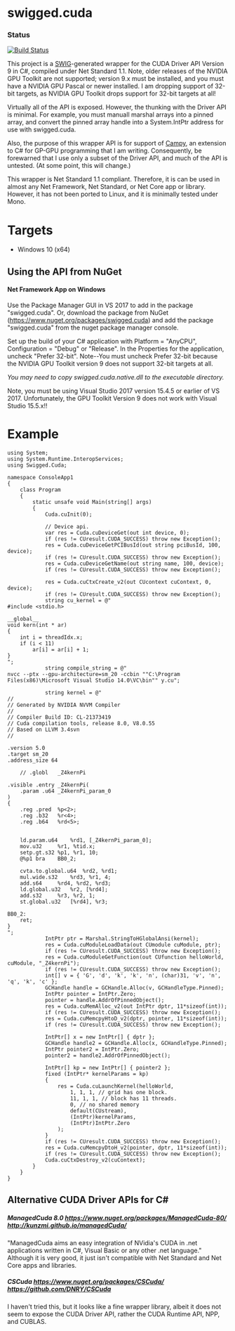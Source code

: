 # swigged.cuda

### Status
[![Build Status](https://travis-ci.org/kaby76/swigged.cuda.svg?branch=master)](https://travis-ci.org/kaby76/swigged.cuda)

This project is a [SWIG](http://swig.org)-generated wrapper for the CUDA Driver API Version 9 in C#, compiled
under Net Standard 1.1. Note, older releases of the NVIDIA GPU Toolkit are not supported; version 9.x must be installed,
and you must have a NVIDIA GPU Pascal or newer installed. I am dropping support of 32-bit targets, as NVIDIA GPU Toolkit
drops support for 32-bit targets at all!

Virtually all of the API is exposed. However, the thunking with the Driver API is minimal.
For example, you must manuall marshal arrays into a pinned array, and convert the pinned array handle into a System.IntPtr address for use with swigged.cuda.

Also, the purpose of this wrapper API is for support of [Campy](http://campynet.com/), an
extension to C# for GP-GPU programming that I am writing. Consequently, be forewarned that
I use only a subset of the Driver API, and much of the API is untested. (At some point, this will change.)

This wrapper is Net Standard 1.1 compliant. Therefore, it is can be used in almost any Net Framework,
Net Standard, or Net Core app or library. However, it has not been ported to Linux, and it is minimally tested under Mono.

# Targets

* Windows 10 (x64)

## Using the API from NuGet

#### Net Framework App on Windows

Use the Package Manager GUI in VS 2017 to add in the package "swigged.cuda". Or,
download the package from NuGet (https://www.nuget.org/packages/swigged.cuda) and
add the package "swigged.cuda" from the nuget package manager console.

Set up the build of your C# application with Platform = "AnyCPU", Configuration = "Debug" or "Release". In the Properties for the
application, uncheck "Prefer 32-bit".
Note--You must uncheck Prefer 32-bit because the NVIDIA GPU Toolkit version 9 does not support
32-bit targets at all.

*You may need to copy swigged.cuda.native.dll to the executable directory.*

Note, you must be using Visual Studio 2017 version 15.4.5 or earlier of VS 2017.
Unfortunately, the GPU Toolkit Version 9 does not work with Visual Studio 15.5.x!!

# Example #

~~~~
using System;
using System.Runtime.InteropServices;
using Swigged.Cuda;

namespace ConsoleApp1
{
    class Program
    {
        static unsafe void Main(string[] args)
        {
            Cuda.cuInit(0);

            // Device api.
            var res = Cuda.cuDeviceGet(out int device, 0);
            if (res != CUresult.CUDA_SUCCESS) throw new Exception();
            res = Cuda.cuDeviceGetPCIBusId(out string pciBusId, 100, device);
            if (res != CUresult.CUDA_SUCCESS) throw new Exception();
            res = Cuda.cuDeviceGetName(out string name, 100, device);
            if (res != CUresult.CUDA_SUCCESS) throw new Exception();

            res = Cuda.cuCtxCreate_v2(out CUcontext cuContext, 0, device);
            if (res != CUresult.CUDA_SUCCESS) throw new Exception();
            string cu_kernel = @"
#include <stdio.h>

__global__
void kern(int * ar)
{
	int i = threadIdx.x;
	if (i < 11)
		ar[i] = ar[i] + 1;
}
";
            string compile_string = @"
nvcc --ptx --gpu-architecture=sm_20 -ccbin ""C:\Program Files(x86)\Microsoft Visual Studio 14.0\VC\bin"" y.cu";

            string kernel = @"
//
// Generated by NVIDIA NVVM Compiler
//
// Compiler Build ID: CL-21373419
// Cuda compilation tools, release 8.0, V8.0.55
// Based on LLVM 3.4svn
//

.version 5.0
.target sm_20
.address_size 64

	// .globl	_Z4kernPi

.visible .entry _Z4kernPi(
	.param .u64 _Z4kernPi_param_0
)
{
	.reg .pred 	%p<2>;
	.reg .b32 	%r<4>;
	.reg .b64 	%rd<5>;


	ld.param.u64 	%rd1, [_Z4kernPi_param_0];
	mov.u32 	%r1, %tid.x;
	setp.gt.s32	%p1, %r1, 10;
	@%p1 bra 	BB0_2;

	cvta.to.global.u64 	%rd2, %rd1;
	mul.wide.s32 	%rd3, %r1, 4;
	add.s64 	%rd4, %rd2, %rd3;
	ld.global.u32 	%r2, [%rd4];
	add.s32 	%r3, %r2, 1;
	st.global.u32 	[%rd4], %r3;

BB0_2:
	ret;
}
";
            IntPtr ptr = Marshal.StringToHGlobalAnsi(kernel);
            res = Cuda.cuModuleLoadData(out CUmodule cuModule, ptr);
            if (res != CUresult.CUDA_SUCCESS) throw new Exception();
            res = Cuda.cuModuleGetFunction(out CUfunction helloWorld, cuModule, "_Z4kernPi");
            if (res != CUresult.CUDA_SUCCESS) throw new Exception();
            int[] v = { 'G', 'd', 'k', 'k', 'n', (char)31, 'v', 'n', 'q', 'k', 'c' };
            GCHandle handle = GCHandle.Alloc(v, GCHandleType.Pinned);
            IntPtr pointer = IntPtr.Zero;
            pointer = handle.AddrOfPinnedObject();
            res = Cuda.cuMemAlloc_v2(out IntPtr dptr, 11*sizeof(int));
            if (res != CUresult.CUDA_SUCCESS) throw new Exception();
            res = Cuda.cuMemcpyHtoD_v2(dptr, pointer, 11*sizeof(int));
            if (res != CUresult.CUDA_SUCCESS) throw new Exception();

            IntPtr[] x = new IntPtr[] { dptr };
            GCHandle handle2 = GCHandle.Alloc(x, GCHandleType.Pinned);
            IntPtr pointer2 = IntPtr.Zero;
            pointer2 = handle2.AddrOfPinnedObject();

            IntPtr[] kp = new IntPtr[] { pointer2 };
            fixed (IntPtr* kernelParams = kp)
            {
                res = Cuda.cuLaunchKernel(helloWorld,
                    1, 1, 1, // grid has one block.
                    11, 1, 1, // block has 11 threads.
                    0, // no shared memory
                    default(CUstream),
                    (IntPtr)kernelParams,
                    (IntPtr)IntPtr.Zero
                );
            }
            if (res != CUresult.CUDA_SUCCESS) throw new Exception();
            res = Cuda.cuMemcpyDtoH_v2(pointer, dptr, 11*sizeof(int));
            if (res != CUresult.CUDA_SUCCESS) throw new Exception();
            Cuda.cuCtxDestroy_v2(cuContext);
        }
    }
}
~~~~

## Alternative CUDA Driver APIs for C#

##### ManagedCuda 8.0 https://www.nuget.org/packages/ManagedCuda-80/  http://kunzmi.github.io/managedCuda/


"ManagedCuda aims an easy integration of NVidia's CUDA in .net applications written in C#, Visual Basic or any other .net language."
Although it is very good, it just isn't compatible with Net Standard and Net Core apps and libraries.

##### CSCuda https://www.nuget.org/packages/CSCuda/  https://github.com/DNRY/CSCuda

I haven't tried this, but it looks like a fine wrapper library, albeit it does not seem to expose
the CUDA Driver API, rather the CUDA Runtime API, NPP, and CUBLAS.
